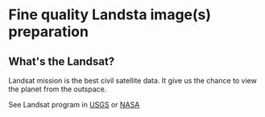 # Fine quality Landsta image(s) preparation
## What's the Landsat?
<p>Landsat mission is the best civil satellite data. It give us the chance to view the planet from the outspace.</p>
<p>See Landsat program in 
	<a href="https://www.usgs.gov/land-resources/nli/landsat">USGS</a>
	or 
	<a href="https://landsat.gsfc.nasa.gov/">NASA</a>
</p>